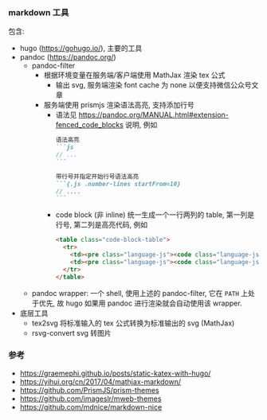 ### markdown 工具

包含:

- hugo (https://gohugo.io/), 主要的工具
- pandoc (https://pandoc.org/)
  - pandoc-filter
    - 根据环境变量在服务端/客户端使用 MathJax 渲染 tex 公式
      - 输出 svg, 服务端渲染 font cache 为 none 以便支持微信公众号文章
    - 服务端使用 prismjs 渲染语法高亮, 支持添加行号
      - 语法见 https://pandoc.org/MANUAL.html#extension-fenced_code_blocks 说明, 例如
        ````markdown
        语法高亮
        ```js
        // ...
        ```

        带行号并指定开始行号语法高亮
        ```{.js .number-lines startFrom=10}
        // ....
        ```
        ````
      - code block (非 inline) 统一生成一个一行两列的 table, 第一列是行号, 第二列是高亮代码, 例如
        ````html
        <table class="code-block-table">
          <tr>
            <td><pre class="language-js"><code class="language-js"><span>1</span><br/><span>2</span></code></pre></td>
            <td><pre class="language-js"><code class="language-js">....</code></pre></td>
          </tr>
        </table>
        ````
  - pandoc wrapper: 一个 shell, 使用上述的 pandoc-filter, 它在 `PATH` 上处于优先, 故 hugo 如果用 
    pandoc 进行渲染就会自动使用该 wrapper.
- 底层工具
  - tex2svg 将标准输入的 tex 公式转换为标准输出的 svg (MathJax)
  - rsvg-convert svg 转图片


### 参考

- https://graemephi.github.io/posts/static-katex-with-hugo/
- https://yihui.org/cn/2017/04/mathjax-markdown/
- https://github.com/PrismJS/prism-themes
- https://github.com/imageslr/mweb-themes
- https://github.com/mdnice/markdown-nice

